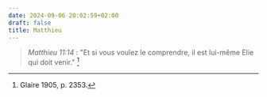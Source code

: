 ```yaml
---
date: 2024-09-06 20:02:59+02:00
draft: false
title: Matthieu
---
```





> *Matthieu 11:14* : "Et si vous voulez le comprendre, il est lui-même Elie qui doit venir." [^1]

[^1]: Glaire 1905, p. 2353.
